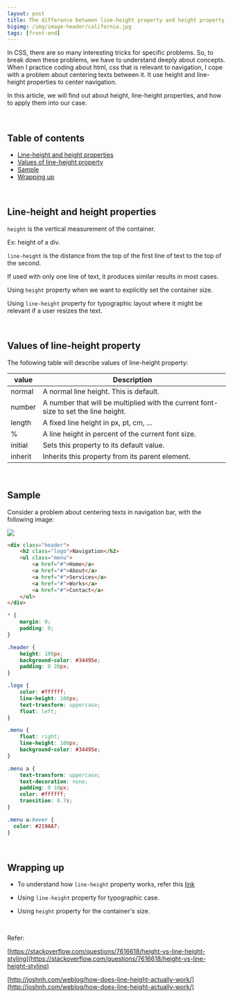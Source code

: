 ```yaml
---
layout: post
title: The difference between line-height property and height property in CSS
bigimg: /img/image-header/california.jpg
tags: [front-end]
---
```


In CSS, there are so many interesting tricks for specific problems. So, to break down these problems, we have to understand deeply about concepts. When I practice coding about html, css that is relevant to navigation, I cope with a problem about centering texts between it. It use height and line-height properties to center navigation.

In this article, we will find out about height, line-height properties, and how to apply them into our case.

<br>

## Table of contents
- [Line-height and height properties](#line-height-and-height-properties)
- [Values of line-height property](#values-of-line-height-property)
- [Sample](#sample)
- [Wrapping up](#wrapping-up)

<br>

## Line-height and height properties
```height``` is the vertical measurement of the container.

Ex: height of a div.

```line-height``` is the distance from the top of the first line of text to the top of the second.

If used with only one line of text, it produces similar results in most cases.

Using ```height``` property when we want to explicitly set the container size.

Using ```line-height``` property for typographic layout where it might be relevant if a user resizes the text.

<br>

## Values of line-height property
The following table will describe values of line-height property:

|    value    |      Description       |
| ----------- | ---------------------- |
| normal      | A normal line height. This is default. |
| number      | A number that will be multiplied with the current font-size to set the line height. |
| length      | A fixed line height in px, pt, cm, ... |
| %           | A line height in percent of the current font size. |
| initial     | Sets this property to its default value. |
| inherit     | Inherits this property from its parent element. |

<br>

## Sample
Consider a problem about centering texts in navigation bar, with the following image:

![](../img/front-end/line-height-and-height-navigation.png)

```html 
<div class="header">
    <h2 class="logo">Navigation</h2>
    <ul class="menu">
        <a href="#">Home</a>
        <a href="#">About</a>
        <a href="#">Services</a>
        <a href="#">Works</a>
        <a href="#">Contact</a>
    </ul>
</div>
```

```css
* {
    margin: 0;
    padding: 0; 
}

.header {
    height: 100px;
    background-color: #34495e;
    padding: 0 20px;
}

.logo {
    color: #ffffff;
    line-height: 100px;
    text-transform: uppercase;
    float: left;
}

.menu {
    float: right;
    line-height: 100px;
    background-color: #34495e;    
}

.menu a {
    text-transform: uppercase;
    text-decoration: none;
    padding: 0 10px;
    color: #ffffff;
    transition: 0.7s;
}

.menu a:hover {
  color: #219AA7;
}
```

<br>

## Wrapping up
- To understand how ```line-height``` property works, refer this [link](http://joshnh.com/weblog/how-does-line-height-actually-work/)

- Using ```line-height``` property for typographic case.

- Using ```height``` property for the container's size.
<br>

Refer:

[https://stackoverflow.com/questions/7616618/height-vs-line-height-styling](https://stackoverflow.com/questions/7616618/height-vs-line-height-styling)

[http://joshnh.com/weblog/how-does-line-height-actually-work/](http://joshnh.com/weblog/how-does-line-height-actually-work/)